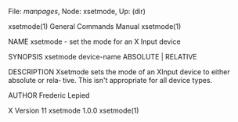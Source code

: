 File: *manpages*,  Node: xsetmode,  Up: (dir)

xsetmode(1)                 General Commands Manual                xsetmode(1)



NAME
       xsetmode - set the mode for an X Input device

SYNOPSIS
       xsetmode device-name ABSOLUTE | RELATIVE

DESCRIPTION
       Xsetmode  sets the mode of an XInput device to either absolute or rela‐
       tive.  This isn't appropriate for all device types.

AUTHOR
       Frederic Lepied



X Version 11                    xsetmode 1.0.0                     xsetmode(1)
